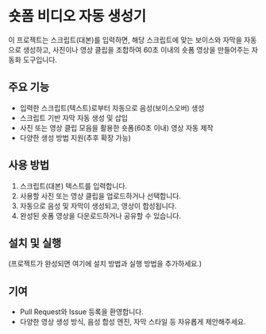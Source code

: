# 숏폼 비디오 자동 생성기

이 프로젝트는 스크립트(대본)를 입력하면, 해당 스크립트에 맞는 보이스와 자막을 자동으로 생성하고, 사진이나 영상 클립을 조합하여 60초 이내의 숏폼 영상을 만들어주는 자동화 도구입니다.

## 주요 기능

- 입력한 스크립트(텍스트)로부터 자동으로 음성(보이스오버) 생성
- 스크립트 기반 자막 자동 생성 및 삽입
- 사진 또는 영상 클립 모음을 활용한 숏폼(60초 이내) 영상 자동 제작
- 다양한 생성 방법 지원(추후 확장 가능)

## 사용 방법

1. 스크립트(대본) 텍스트를 입력합니다.
2. 사용할 사진 또는 영상 클립을 업로드하거나 선택합니다.
3. 자동으로 음성 및 자막이 생성되고, 영상이 합성됩니다.
4. 완성된 숏폼 영상을 다운로드하거나 공유할 수 있습니다.

## 설치 및 실행

(프로젝트가 완성되면 여기에 설치 방법과 실행 방법을 추가하세요.)

## 기여

- Pull Request와 Issue 등록을 환영합니다.
- 다양한 영상 생성 방식, 음성 합성 엔진, 자막 스타일 등 자유롭게 제안해주세요.
